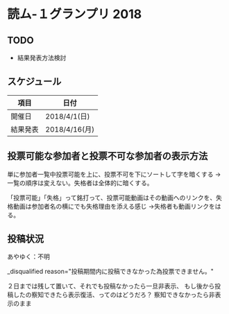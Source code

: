 # 読ム-１グランプリ 2018

## TODO

- 結果発表方法検討


## スケジュール

項目     | 日付
---------|--------------
開催日   | 2018/4/1(日)
結果発表 | 2018/4/16(月)


## 投票可能な参加者と投票不可な参加者の表示方法

単に参加者一覧中投票可能を上に、投票不可を下にソートして字を暗くする
→一覧の順序は変えない。失格者は全体的に暗くする。

「投票可能」「失格」って銘打って、投票可能動画はその動画へのリンクを、失格動画は参加者名の横にでも失格理由を添える感じ
→失格者も動画リンクをはる。


## 投稿状況


あやゆく：不明

_disqualified
reason="投稿期間内に投稿できなかった為投票できません。"

２日までは残して置いて、それでも投稿なかったら一旦非表示、
もし後から投稿したの察知できたら表示復活、ってのはどうだろ？
察知できなかったら非表示のまま


